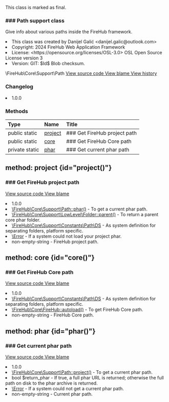 <title># Path</title>

<code-block lang="php">
<![CDATA[final class \FireHub\Core\Support\Path()]]>
</code-block>





<tip>
    <p>
        This class is marked as <format style="bold">final</format>.
    </p>
</tip>







### ### Path support class

<p><format style="italic">Give info about various paths inside the FireHub framework.</format></p>

<deflist>
    <def title="Class basic info:">
        <list><li>This class was created by Danijel Galić &lt;danijel.galic@outlook.com&gt;</li><li>Copyright: 2024 FireHub Web Application Framework</li><li>License: &lt;https://opensource.org/licenses/OSL-3.0&gt; OSL Open Source License version 3</li><li>Version: GIT: $Id$ Blob checksum.</li></list>
    </def>
</deflist>

<deflist><def title="Fully Qualified Class Name:">
        \FireHub\Core\Support\Path
    </def><def title="Source code:">
        <a href="https://github.com/The-FireHub-Project/Core/blob/develop-pre-alpha-m1/src/support/firehub.Path.php#L30">
            View source code
        </a>
    </def>
    <def title="Blame:">
        <a href="https://github.com/The-FireHub-Project/Core/blame/develop-pre-alpha-m1/src/support/firehub.Path.php">
            View blame
        </a>
    </def>
    <def title="History:">
        <a href="https://github.com/The-FireHub-Project/Core/commits/develop-pre-alpha-m1/src/support/firehub.Path.php">
            View history
        </a>
    </def></deflist>
### Changelog
<deflist>
    <def title="Version history:">
        <list><li>1.0.0</li></list>
    </def>
</deflist>


### Methods
| Type | Name | Title |
|:-----|:-----|:------|
|public static |<a href="#project()">project</a>|### Get FireHub project path|
|public static |<a href="#core()">core</a>|### Get FireHub Core path|
|private static |<a href="#phar()">phar</a>|### Get current phar path|

## method: project {id="project()"}

<code-block lang="php">
    <![CDATA[public static Path::project():non-empty-string]]>
</code-block>













### ### Get FireHub project path



<deflist><def title="Source code:">
                <a href="https://github.com/The-FireHub-Project/Core/blob/develop-pre-alpha-m1/src/support/firehub.Path.php#L44">
                    View source code
                </a>
            </def>
            <def title="Blame:">
                <a href="https://github.com/The-FireHub-Project/Core/blame/develop-pre-alpha-m1/src/support/firehub.Path.php#L44">
                    View blame
                </a>
            </def></deflist>
<deflist>
    <def title="Version history:">
        <list><li>1.0.0</li></list>
    </def>
</deflist>
<deflist>
    <def title="This method uses:">
        <list><li><a href="Path.md#phar()">\FireHub\Core\Support\Path::phar()</a>  - <format style="italic">To get a current phar path.</format></li><li><a href="Folder.md#parent()">\FireHub\Core\Support\LowLevel\Folder::parent()</a>  - <format style="italic">To return a parent core phar folder.</format></li><li><a href="DS.md">\FireHub\Core\Support\Constants\Path\DS</a>  - <format style="italic">As system definition for separating folders, platform specific.</format></li></list>
    </def>
</deflist>
<deflist>
    <def title="This method throws:">
        <list><li><a href="Error.md">\Error</a> - <format style="italic">If a system could not load your project phar.</format></li></list>
    </def>
</deflist>
<deflist>
    <def title="This method returns:">
        <list><li>non-empty-string - <format style="italic">FireHub project path.</format></li></list>
    </def>
</deflist>
## method: core {id="core()"}

<code-block lang="php">
    <![CDATA[public static Path::core():non-empty-string]]>
</code-block>













### ### Get FireHub Core path



<deflist><def title="Source code:">
                <a href="https://github.com/The-FireHub-Project/Core/blob/develop-pre-alpha-m1/src/support/firehub.Path.php#L66">
                    View source code
                </a>
            </def>
            <def title="Blame:">
                <a href="https://github.com/The-FireHub-Project/Core/blame/develop-pre-alpha-m1/src/support/firehub.Path.php#L66">
                    View blame
                </a>
            </def></deflist>
<deflist>
    <def title="Version history:">
        <list><li>1.0.0</li></list>
    </def>
</deflist>
<deflist>
    <def title="This method uses:">
        <list><li><a href="DS.md">\FireHub\Core\Support\Constants\Path\DS</a>  - <format style="italic">As system definition for separating folders, platform specific.</format></li></list>
    </def>
</deflist>
<deflist>
    <def title="This method is used by:">
        <list><li><a href="FireHub.md#autoload()">\FireHub\Core\FireHub::autoload()</a>  - <format style="italic">To get FireHub Core path.</format></li></list>
    </def>
</deflist>
<deflist>
    <def title="This method returns:">
        <list><li>non-empty-string - <format style="italic">FireHub Core path.</format></li></list>
    </def>
</deflist>
## method: phar {id="phar()"}

<code-block lang="php">
    <![CDATA[private static Path::phar(bool $return_phar):non-empty-string]]>
</code-block>













### ### Get current phar path



<deflist><def title="Source code:">
                <a href="https://github.com/The-FireHub-Project/Core/blob/develop-pre-alpha-m1/src/support/firehub.Path.php#L84">
                    View source code
                </a>
            </def>
            <def title="Blame:">
                <a href="https://github.com/The-FireHub-Project/Core/blame/develop-pre-alpha-m1/src/support/firehub.Path.php#L84">
                    View blame
                </a>
            </def></deflist>
<deflist>
    <def title="Version history:">
        <list><li>1.0.0</li></list>
    </def>
</deflist>
<deflist>
    <def title="This method is used by:">
        <list><li><a href="Path.md#project()">\FireHub\Core\Support\Path::project()</a>  - <format style="italic">To get a current phar path.</format></li></list>
    </def>
</deflist>
<deflist>
    <def title="This method has parameters:">
        <list><li>bool <format style="bold">$return_phar</format> - <format style="italic">
If true, a full phar URL is returned; otherwise the full path on disk to the phar archive is returned.
</format></li></list>
    </def>
</deflist>
<deflist>
    <def title="This method throws:">
        <list><li><a href="Error.md">\Error</a> - <format style="italic">If a system could not get a current phar path.</format></li></list>
    </def>
</deflist>
<deflist>
    <def title="This method returns:">
        <list><li>non-empty-string - <format style="italic">Current phar path.</format></li></list>
    </def>
</deflist>